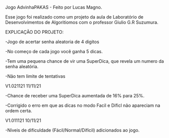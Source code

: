 Jogo AdvinhaPAKAS - Feito por Lucas Magno.

Esse jogo foi realizado como um projeto da aula de Laboratório de Desenvolvimentos de Algoritiomos com o  professor Giulio G.R Suzumura.


EXPLICAÇÃO DO PROJETO:

-Jogo de acertar senha aleatoria de 4 digitos

-No começo de cada jogo você ganha 5 dicas.

-Tem uma pequena chance de vir uma SuperDica, que revela um numero da senha aleatória.

-Não tem limite de tentativas

V1.021121  11/11/21

-Chance de receber uma SuperDica aumentada de 16% para 25%.

-Corrigido o erro em que as dicas no modo Facil e Dificl não apareciam na ordem certa.

V1.011121  10/11/21

-Níveis de dificuldade (Fácil/Normal/Difícil) adicionados ao jogo.
